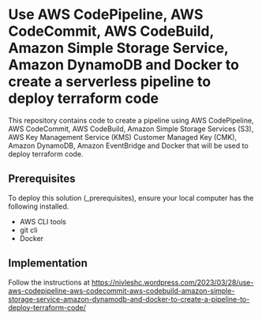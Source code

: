 # Use AWS CodePipeline, AWS CodeCommit, AWS CodeBuild, Amazon Simple Storage Service, Amazon DynamoDB and Docker to create a serverless pipeline to deploy terraform code

This repository contains code to create a pipeline using AWS CodePipeline, AWS CodeCommit, AWS CodeBuild, Amazon Simple Storage Services (S3), AWS Key Management Service (KMS) Customer Managed Key (CMK), Amazon DynamoDB, Amazon EventBridge and Docker that will be used to deploy terraform code.

## Prerequisites
To deploy this solution (_prerequisites), ensure your local computer has the following installed.
- AWS CLI tools
- git cli
- Docker

## Implementation
Follow the instructions at https://nivleshc.wordpress.com/2023/03/28/use-aws-codepipeline-aws-codecommit-aws-codebuild-amazon-simple-storage-service-amazon-dynamodb-and-docker-to-create-a-pipeline-to-deploy-terraform-code/

